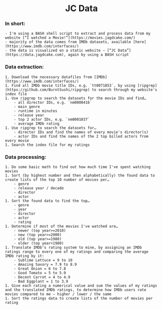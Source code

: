 <h1 align="center">JC Data</h1>

### In short:
    - I'm using a BASH shell script to extract and process data from my website [“I watched a Movie!”](https://movies.jagdcake.com/)
    - majority of the data comes from IMDb datasets, available [here](https://www.imdb.com/interfaces/)
    - the data is visualized on a static website — [“JC Data”](https://data.jagdcake.com), again by using a BASH script

### Data extraction:
    1. Download the necessary datafiles from [IMDb](https://www.imdb.com/interfaces/)
    1. Find all IMDb movie title IDs, e.g. `tt0071853`, by using [ripgrep](https://github.com/BurntSushi/ripgrep) to search through my website's index file
    1. Use ripgrep to search the datasets for the movie IDs and find…
        - all director IDs, e.g. `nm0000416`
        - main genre
        - runtime in minutes
        - release year
        - top 2 actor IDs, e.g. `nm0001037`
        - average IMDb rating
    1. Use ripgrep to search the datasets for…
        - director IDs and find the names of every movie's director(s)
        - actor IDs and find the names of the 2 top billed actors from every movie
    1. Search the index file for my ratings

### Data processing:
    1. Do some basic math to find out how much time I've spent watching movies
    1. Sort (by highest number and then alphabetically) the found data to create lists of the top 10 number of movies per…
        - genre
        - release year / decade
        - director
        - actor
    1. Sort the found data to find the top…
        - genre
        - year
        - director
        - actor
        - rating
    1. Determine if most of the movies I've watched are…
        - newer (top year>=2010)
        - new (top year>=2000)
        - old (top year>=1980)
        - older (top year<1980)
    1. Translate IMDb's rating system to mine, by assigning an IMDb ratings range to every one of my ratings and comparing the average IMDb rating by it:
        - Sublime Lettuce = 9 to 10
        - Amazing Savory = 7.9 to 8.9
        - Great Onion = 6 to 7.8
        - Good Tomato = 5 to 5.9
        - Decent Carrot = 4 to 4.9
        - Bad Eggplant = 1 to 3.9
    1. Give each rating a numerical value and sum the values of my ratings and the translated IMDb ratings, to determine how IMDb users rate movies compared to me — higher / lower / the same
    1. Sort the ratings data to create lists of the number of movies per rating
